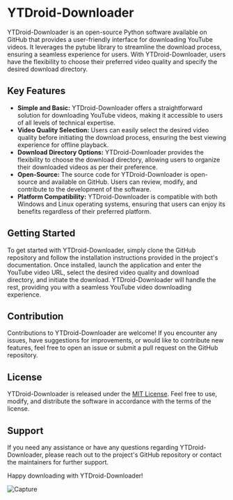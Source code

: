 <h1>YTDroid-Downloader</h1>

<p>YTDroid-Downloader is an open-source Python software available on GitHub that provides a user-friendly interface for downloading YouTube videos. It leverages the pytube library to streamline the download process, ensuring a seamless experience for users. With YTDroid-Downloader, users have the flexibility to choose their preferred video quality and specify the desired download directory.</p>

<h2>Key Features</h2>

<ul>
  <li><strong>Simple and Basic:</strong> YTDroid-Downloader offers a straightforward solution for downloading YouTube videos, making it accessible to users of all levels of technical expertise.</li>
  <li><strong>Video Quality Selection:</strong> Users can easily select the desired video quality before initiating the download process, ensuring the best viewing experience for offline playback.</li>
  <li><strong>Download Directory Options:</strong> YTDroid-Downloader provides the flexibility to choose the download directory, allowing users to organize their downloaded videos as per their preference.</li>
  <li><strong>Open-Source:</strong> The source code for YTDroid-Downloader is open-source and available on GitHub. Users can review, modify, and contribute to the development of the software.</li>
  <li><strong>Platform Compatibility:</strong> YTDroid-Downloader is compatible with both Windows and Linux operating systems, ensuring that users can enjoy its benefits regardless of their preferred platform.</li>
</ul>

<h2>Getting Started</h2>

<p>To get started with YTDroid-Downloader, simply clone the GitHub repository and follow the installation instructions provided in the project's documentation. Once installed, launch the application and enter the YouTube video URL, select the desired video quality and download directory, and initiate the download. YTDroid-Downloader will handle the rest, providing you with a seamless YouTube video downloading experience.</p>

<h2>Contribution</h2>

<p>Contributions to YTDroid-Downloader are welcome! If you encounter any issues, have suggestions for improvements, or would like to contribute new features, feel free to open an issue or submit a pull request on the GitHub repository.</p>

<h2>License</h2>

<p>YTDroid-Downloader is released under the <a href="LICENSE">MIT License</a>. Feel free to use, modify, and distribute the software in accordance with the terms of the license.</p>

<h2>Support</h2>

<p>If you need any assistance or have any questions regarding YTDroid-Downloader, please reach out to the project's GitHub repository or contact the maintainers for further support.</p>

<p>Happy downloading with YTDroid-Downloader!</p>

![Capture](https://github.com/virajray/YTDroid-Downloader/assets/36956604/10977757-16c7-41ff-9298-3a5258aac054)
